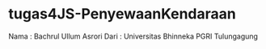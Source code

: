 # tugas4JS-PenyewaanKendaraan
Nama : Bachrul Ullum Asrori
Dari : Universitas Bhinneka PGRI Tulungagung
